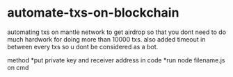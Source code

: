 # automate-txs-on-blockchain

automating txs on mantle network to get airdrop so that you dont need to do much hardwork for doing more than 10000 txs.
also added timeout in between every txs so u dont be considered as a bot.

method
*put private key and receiver address in code
*run node filename.js on cmd
